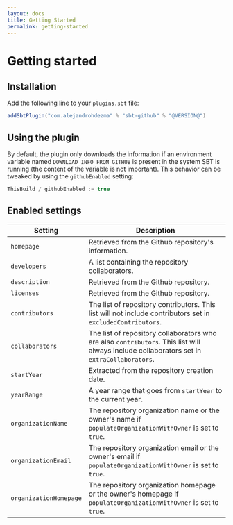 ```yaml
---
layout: docs
title: Getting Started
permalink: getting-started
---
```


# Getting started

## Installation

Add the following line to your `plugins.sbt` file:

```scala
addSbtPlugin("com.alejandrohdezma" % "sbt-github" % "@VERSION@")
```

## Using the plugin

By default, the plugin only downloads the information if an environment variable named `DOWNLOAD_INFO_FROM_GITHUB` is present in the system SBT is running (the content of the variable is not important). This behavior can be tweaked by using the `githubEnabled` setting:

```scala
ThisBuild / githubEnabled := true
```

## Enabled settings

| Setting                | Description                                                                                                                                |
|------------------------|--------------------------------------------------------------------------------------------------------------------------------------------|
| `homepage`             | Retrieved from the Github repository's information.                                                                                        |
| `developers`           | A list containing the repository collaborators.                                                                                            |
| `description`          | Retrieved from the Github repository.                                                                                                      |
| `licenses`             | Retrieved from the Github repository.                                                                                                      |
| `contributors`         | The list of repository contributors. This list will not include contributors set in `excludedContributors`.                                |
| `collaborators`        | The list of repository collaborators who are also `contributors`. This list will always include collaborators set in `extraCollaborators`. |
| `startYear`            | Extracted from the repository creation date.                                                                                               |
| `yearRange`            | A year range that goes from `startYear` to the current year.                                                                               |
| `organizationName`     | The repository organization name or the owner's name if `populateOrganizationWithOwner` is set to `true`.                                  |
| `organizationEmail`    | The repository organization email or the owner's email if `populateOrganizationWithOwner` is set to `true`.                                |
| `organizationHomepage` | The repository organization homepage or the owner's homepage if `populateOrganizationWithOwner` is set to `true`.                          |

